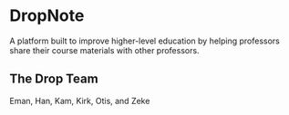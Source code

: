 # DropNote

A platform built to improve higher-level education by helping
professors share their course materials with other professors.

## The Drop Team

Eman, Han, Kam, Kirk, Otis, and Zeke

